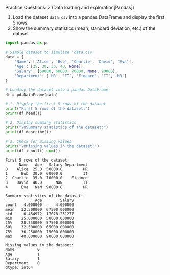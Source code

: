 Practice Questions: 2           (Data loading and exploration[Pandas])



1. Load the dataset `data.csv` into a pandas DataFrame and display the first 5 rows.
2. Show the summary statistics (mean, standard deviation, etc.) of the dataset


```python
import pandas as pd

# Sample dataset to simulate 'data.csv'
data = {
    'Name': ['Alice', 'Bob', 'Charlie', 'David', 'Eva'],
    'Age': [25, 30, 35, 40, None],
    'Salary': [50000, 60000, 70000, None, 90000],
    'Department': ['HR', 'IT', 'Finance', 'IT', 'HR']
}

# Loading the dataset into a pandas DataFrame
df = pd.DataFrame(data)

# 1. Display the first 5 rows of the dataset
print("First 5 rows of the dataset:")
print(df.head())

# 2. Display summary statistics
print("\nSummary statistics of the dataset:")
print(df.describe())

# 3. Check for missing values
print("\nMissing values in the dataset:")
print(df.isnull().sum())
```

    First 5 rows of the dataset:
          Name   Age   Salary Department
    0    Alice  25.0  50000.0         HR
    1      Bob  30.0  60000.0         IT
    2  Charlie  35.0  70000.0    Finance
    3    David  40.0      NaN         IT
    4      Eva   NaN  90000.0         HR
    
    Summary statistics of the dataset:
                 Age        Salary
    count   4.000000      4.000000
    mean   32.500000  67500.000000
    std     6.454972  17078.251277
    min    25.000000  50000.000000
    25%    28.750000  57500.000000
    50%    32.500000  65000.000000
    75%    36.250000  75000.000000
    max    40.000000  90000.000000
    
    Missing values in the dataset:
    Name          0
    Age           1
    Salary        1
    Department    0
    dtype: int64
    


```python

```
